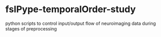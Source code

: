 # fslPype-temporalOrder-study
python scripts to control input/output flow of neuroimaging data during stages of preprocessing
